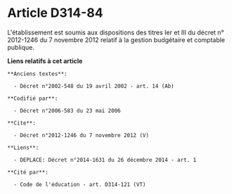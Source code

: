 # Article D314-84

L'établissement est soumis aux dispositions des titres Ier et III du décret n° 2012-1246 du 7 novembre 2012 relatif à la
gestion budgétaire et comptable publique.

**Liens relatifs à cet article**

	**Anciens textes**:

	  - Décret n°2002-548 du 19 avril 2002 - art. 14 (Ab)

	**Codifié par**:

	  - Décret n°2006-583 du 23 mai 2006

	**Cite**:

	  - Décret n°2012-1246 du 7 novembre 2012 (V)

	**Liens**:

	  - DEPLACE: Décret n°2014-1631 du 26 décembre 2014 - art. 1

	**Cité par**:

	  - Code de l'éducation - art. D314-121 (VT)
